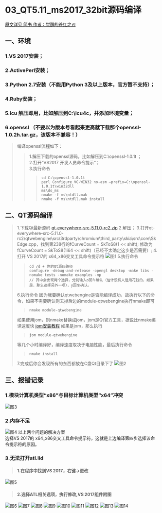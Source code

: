 # 03_QT5.11_ms2017_32bit源码编译
[原文详见 简书 作者：觉醒的苍红之刃](https://www.jianshu.com/p/d0ce6f1dcf56)

## 一、环境
### 1.VS 2017安装；
### 2.ActivePerl安装；
### 3.Python 2.7安装（不能用Python 3及以上版本，官方暂不支持）；
### 4.Ruby安装；
### 5.icu 解压即用，比如解压到C:\icu4c，并添加环境变量；
### 6.openssl （不要以为版本号看起来更高就下载那个openssl-1.0.2h.tar.gz，该版本不兼容！）
> 编译openssl流程如下：<br>
>> 1.解压下载的openssl源码，比如解压到C:\openssl-1.0.1t ；<br>
>> 2.打开“VS2017 开发人员命令提示“；<br>
>> 3.执行命令<br>
>>> ```shell
>>> cd C:\openssl-1.0.1t 
>>> perl Configure VC-WIN32 no-asm –prefix=C:\openssl-1.0.1t\win32dll
>>> ms\do_ms
>>> nmake -f ms\ntdll.mak
>>> nmake -f ms\ntdll.mak install
>>> ```
## 二、QT源码编译
> 1.下载Qt最新源码 [qt-everywhere-src-5.11.0-rc2.zip](https://download.qt.io/development_releases/qt/5.11/5.11.0-rc2/single/qt-everywhere-src-5.11.0-rc2.zip)
> 2.解压；
> 3.打开qt-everywhere-src-5.11.0-rc2\qtwebengine\src\3rdparty\chromium\third_party\skia\src\core\SkEdge.cpp，找到第238行的fCurveCount = SkToS8(1 << shift); 修改为fCurveCount = SkToS8(1i64 << shift)（已经不太确定这步是否需要）;
> 4.打开 VS 2017的 x64_x86交叉工具命令提示符
![图1](https://github.com/dyj095/notebook/blob/master/03_QT5.11_ms2017_32bit%E6%BA%90%E7%A0%81%E7%BC%96%E8%AF%91/imgs/1.webp)
> 5.执行命令
>> ```shell
>> cd /d + 你的Qt源码路径
>> configure -debug-and-release -opengl desktop -make libs -nomake tests -nomake examples -mp
>> // 其中会出现两个选择，分别输入o回车确认（估计没有人是用花钱的，如果是，那么选择另外一项），y回车确认。
>> ```
> 6.执行命令
> 因为我要确认qtwebengine是否能编译成功，故执行以下的命令，如果不需要确认则去掉后边的module-qtwebengine执行nmake即可
>> ```shell
>> nmake module-qtwebengine
>> ```
> 如果使用jom，则nmake替换成jom，jom是Qt官方工具，据说比nmake编译速度快
> [jom安装教程](https://www.jianshu.com/p/0e6c91317327)
> 如果是jom，那么执行
>> ```shell
>> jom module-qtwebengine
>> ```
> 等几个小时编译好，编译速度取决于电脑性能，最后执行命令
>> ```shell
>> nmake install
>> ```
> 7.完成后你会发现所有的东西都放在C盘Qt目录下了
![图2](https://github.com/dyj095/notebook/blob/master/03_QT5.11_ms2017_32bit%E6%BA%90%E7%A0%81%E7%BC%96%E8%AF%91/imgs/2.webp)

## 三、报错记录
### 1.模块计算机类型“x86”与目标计算机类型“x64”冲突
![图3](https://github.com/dyj095/notebook/blob/master/03_QT5.11_ms2017_32bit%E6%BA%90%E7%A0%81%E7%BC%96%E8%AF%91/imgs/3.webp)
### 2.内存不足
![图4](https://github.com/dyj095/notebook/blob/master/03_QT5.11_ms2017_32bit%E6%BA%90%E7%A0%81%E7%BC%96%E8%AF%91/imgs/4.webp)
以上两个问题的解决方案<br>
选择VS 2017的 x64_x86交叉工具命令提示符，这就是上边编译第四步选择该命令提示符的原因。
### 3.无法打开atl.lid
> #### 1.在程序中找到VS 2017，右键->更改
![图5](https://github.com/dyj095/notebook/blob/master/03_QT5.11_ms2017_32bit%E6%BA%90%E7%A0%81%E7%BC%96%E8%AF%91/imgs/5.webp)
> #### 2.选择ATL相关选项，执行修改,VS 2017组件附图
![图6](https://github.com/dyj095/notebook/blob/master/03_QT5.11_ms2017_32bit%E6%BA%90%E7%A0%81%E7%BC%96%E8%AF%91/imgs/6.webp)
![图7](https://github.com/dyj095/notebook/blob/master/03_QT5.11_ms2017_32bit%E6%BA%90%E7%A0%81%E7%BC%96%E8%AF%91/imgs/7.webp)
![图8](https://github.com/dyj095/notebook/blob/master/03_QT5.11_ms2017_32bit%E6%BA%90%E7%A0%81%E7%BC%96%E8%AF%91/imgs/8.webp)
![图9](https://github.com/dyj095/notebook/blob/master/03_QT5.11_ms2017_32bit%E6%BA%90%E7%A0%81%E7%BC%96%E8%AF%91/imgs/9.webp)
![图10](https://github.com/dyj095/notebook/blob/master/03_QT5.11_ms2017_32bit%E6%BA%90%E7%A0%81%E7%BC%96%E8%AF%91/imgs/10.webp)
![图11](https://github.com/dyj095/notebook/blob/master/03_QT5.11_ms2017_32bit%E6%BA%90%E7%A0%81%E7%BC%96%E8%AF%91/imgs/11.webp)
![图12](https://github.com/dyj095/notebook/blob/master/03_QT5.11_ms2017_32bit%E6%BA%90%E7%A0%81%E7%BC%96%E8%AF%91/imgs/12.webp)
![图13](https://github.com/dyj095/notebook/blob/master/03_QT5.11_ms2017_32bit%E6%BA%90%E7%A0%81%E7%BC%96%E8%AF%91/imgs/13.webp)
![图14](https://github.com/dyj095/notebook/blob/master/03_QT5.11_ms2017_32bit%E6%BA%90%E7%A0%81%E7%BC%96%E8%AF%91/imgs/14.webp)

